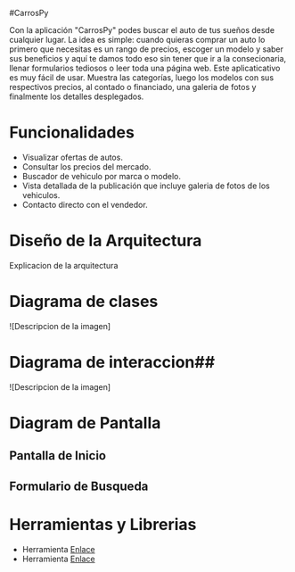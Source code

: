 #CarrosPy

Con la aplicación "CarrosPy" podes buscar el auto de tus sueños desde cualquier lugar.
La idea es simple: cuando quieras comprar un auto lo primero que necesitas es un rango de precios, escoger un modelo y saber sus beneficios y aquí te damos todo eso sin tener que ir a la consecionaria, llenar formularios tediosos o leer toda una página web.
Este aplicaticativo es muy fácil de usar. Muestra las categorías, luego los modelos con sus respectivos precios, al contado o financiado, una galeria de fotos y finalmente los detalles desplegados.

# Funcionalidades

- Visualizar ofertas de autos.
- Consultar los precios del mercado.
- Buscador de vehiculo por marca o modelo.
- Vista detallada de la publicación que incluye galeria de fotos de los vehiculos.
- Contacto directo con el vendedor.

# Diseño de la Arquitectura
Explicacion de la arquitectura

# Diagrama de clases

![Descripcion de la imagen]

# Diagrama de interaccion##

![Descripcion de la imagen]

# Diagram de Pantalla

## Pantalla de Inicio

## Formulario de Busqueda

# Herramientas y Librerias
- Herramienta [Enlace](http://)
- Herramienta [Enlace](http://)






